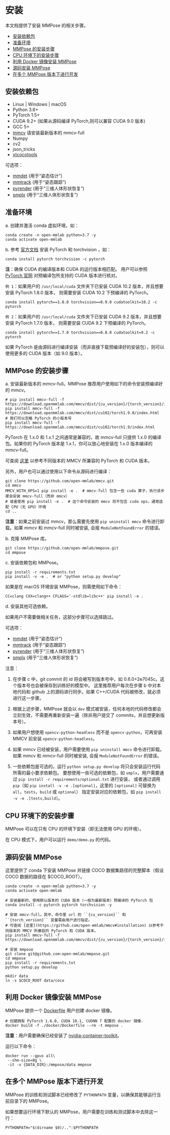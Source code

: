 # 安装

本文档提供了安装 MMPose 的相关步骤。

<!-- TOC -->

- [安装依赖包](#安装依赖包)
- [准备环境](#准备环境)
- [MMPose 的安装步骤](#MMPose-的安装步骤)
- [CPU 环境下的安装步骤](#CPU-环境下的安装步骤)
- [利用 Docker 镜像安装 MMPose](#利用-Docker-镜像安装-MMPose)
- [源码安装 MMPose](#源码安装-MMPose)
- [在多个 MMPose 版本下进行开发](#在多个-MMPose-版本下进行开发)

<!-- TOC -->

## 安装依赖包

- Linux | Windows | macOS
- Python 3.6+
- PyTorch 1.5+
- CUDA 9.2+ (如果从源码编译 PyTorch,则可以兼容 CUDA 9.0 版本)
- GCC 5+
- [mmcv](https://github.com/open-mmlab/mmcv) 请安装最新版本的 mmcv-full
- Numpy
- cv2
- json_tricks
- [xtcocotools](https://github.com/jin-s13/xtcocoapi)

可选项：

- [mmdet](https://github.com/open-mmlab/mmdetection) (用于“姿态估计”)
- [mmtrack](https://github.com/open-mmlab/mmtracking) (用于“姿态跟踪”)
- [pyrender](https://pyrender.readthedocs.io/en/latest/install/index.html) (用于“三维人体形状恢复”)
- [smplx](https://github.com/vchoutas/smplx) (用于“三维人体形状恢复”)

## 准备环境

a. 创建并激活 conda 虚拟环境，如：

```shell
conda create -n open-mmlab python=3.7 -y
conda activate open-mmlab
```

b. 参考 [官方文档](https://pytorch.org/) 安装 PyTorch 和 torchvision ，如：

```shell
conda install pytorch torchvision -c pytorch
```

**注**：确保 CUDA 的编译版本和 CUDA 的运行版本相匹配。
用户可以参照 [PyTorch 官网](https://pytorch.org/) 对预编译包所支持的 CUDA 版本进行核对。

`例 1`：如果用户的 `/usr/local/cuda` 文件夹下已安装 CUDA 10.2 版本，并且想要安装 PyTorch 1.8.0 版本，
则需要安装 CUDA 10.2 下预编译的 PyTorch。

```shell
conda install pytorch==1.8.0 torchvision==0.9.0 cudatoolkit=10.2 -c pytorch
```

`例 2`：如果用户的 `/usr/local/cuda` 文件夹下已安装 CUDA 9.2 版本，并且想要安装 PyTorch 1.7.0 版本，
则需要安装 CUDA 9.2 下预编译的 PyTorch。

```shell
conda install pytorch==1.7.0 torchvision==0.8.0 cudatoolkit=9.2 -c pytorch
```

如果 PyTorch 是由源码进行编译安装（而非直接下载预编译好的安装包），则可以使用更多的 CUDA 版本（如 9.0 版本）。

## MMPose 的安装步骤

a. 安装最新版本的 mmcv-full。MMPose 推荐用户使用如下的命令安装预编译好的 mmcv。

```shell
# pip install mmcv-full -f https://download.openmmlab.com/mmcv/dist/{cu_version}/{torch_version}/index.html
pip install mmcv-full -f https://download.openmmlab.com/mmcv/dist/cu102/torch1.9.0/index.html
# 我们可以忽略 PyTorch 的小版本号
pip install mmcv-full -f https://download.openmmlab.com/mmcv/dist/cu102/torch1.9/index.html
```

PyTorch 在 1.x.0 和 1.x.1 之间通常是兼容的，故 mmcv-full 只提供 1.x.0 的编译包。如果你的 PyTorch 版本是 1.x.1，你可以放心地安装在 1.x.0 版本编译的 mmcv-full。

可查阅 [这里](https://github.com/open-mmlab/mmcv#installation) 以参考不同版本的 MMCV 所兼容的 PyTorch 和 CUDA 版本。

另外，用户也可以通过使用以下命令从源码进行编译：

```shell
git clone https://github.com/open-mmlab/mmcv.git
cd mmcv
MMCV_WITH_OPS=1 pip install -e .  # mmcv-full 包含一些 cuda 算子，执行该步骤会安装 mmcv-full（而非 mmcv）
# 或者使用 pip install -e .  # 这个命令安装的 mmcv 将不包含 cuda ops，通常适配 CPU（无 GPU）环境
cd ..
```

**注意**：如果之前安装过 mmcv，那么需要先使用 `pip uninstall mmcv` 命令进行卸载。如果 mmcv 和 mmcv-full 同时被安装, 会报 `ModuleNotFoundError` 的错误。

b. 克隆 MMPose 库。

```shell
git clone https://github.com/open-mmlab/mmpose.git
cd mmpose
```

c. 安装依赖包和 MMPose。

```shell
pip install -r requirements.txt
pip install -v -e .  # or "python setup.py develop"
```

如果是在 macOS 环境安装 MMPose，则需使用如下命令：

```shell
CC=clang CXX=clang++ CFLAGS='-stdlib=libc++' pip install -e .
```

d. 安装其他可选依赖。

如果用户不需要做相关任务，这部分步骤可以选择跳过。

可选项：

- [mmdet](https://github.com/open-mmlab/mmdetection) (用于“姿态估计”)
- [mmtrack](https://github.com/open-mmlab/mmtracking) (用于“姿态跟踪”)
- [pyrender](https://pyrender.readthedocs.io/en/latest/install/index.html) (用于“三维人体形状恢复”)
- [smplx](https://github.com/vchoutas/smplx) (用于“三维人体形状恢复”)

注意：

1. 在步骤 c 中，git commit 的 id 将会被写到版本号中，如 0.6.0+2e7045c。这个版本号也会被保存到训练好的模型中。
   这里推荐用户每次在步骤 b 中对本地代码和 github 上的源码进行同步。如果 C++/CUDA 代码被修改，就必须进行这一步骤。

2. 根据上述步骤，MMPose 就会以 `dev` 模式被安装，任何本地的代码修改都会立刻生效，不需要再重新安装一遍（除非用户提交了 commits，并且想更新版本号）。

3. 如果用户想使用 `opencv-python-headless` 而不是 `opencv-python`，可再安装 MMCV 前安装 `opencv-python-headless`。

4. 如果 mmcv 已经被安装，用户需要使用 `pip uninstall mmcv` 命令进行卸载。如果 mmcv 和 mmcv-full 同时被安装, 会报 `ModuleNotFoundError` 的错误。

5. 一些依赖包是可选的。运行 `python setup.py develop` 将只会安装运行代码所需的最小要求依赖包。
   要想使用一些可选的依赖包，如 `smplx`，用户需要通过 `pip install -r requirements/optional.txt` 进行安装，
   或者通过调用 `pip`（如 `pip install -v -e .[optional]`，这里的 `[optional]` 可替换为 `all`，`tests`，`build` 或 `optional`） 指定安装对应的依赖包，如 `pip install -v -e .[tests,build]`。

## CPU 环境下的安装步骤

MMPose 可以在只有 CPU 的环境下安装（即无法使用 GPU 的环境）。

在 CPU 模式下，用户可以运行 `demo/demo.py` 的代码。

## 源码安装 MMPose

这里提供了 conda 下安装 MMPose 并链接 COCO 数据集路径的完整脚本（假设 COCO 数据的路径在 $COCO_ROOT）。

```shell
conda create -n open-mmlab python=3.7 -y
conda activate open-mmlab

# 安装最新的，使用默认版本的 CUDA 版本（一般为最新版本）预编译的 PyTorch 包
conda install -c pytorch pytorch torchvision -y

# 安装 mmcv-full。其中，命令里 url 的 ``{cu_version}`` 和 ``{torch_version}`` 变量需由用户进行指定。
# 可查阅 [这里](https://github.com/open-mmlab/mmcv#installation) 以参考不同版本的 MMCV 所兼容的 PyTorch 和 CUDA 版本。
pip install mmcv-full -f https://download.openmmlab.com/mmcv/dist/{cu_version}/{torch_version}/index.html

# 安装 mmpose
git clone git@github.com:open-mmlab/mmpose.git
cd mmpose
pip install -r requirements.txt
python setup.py develop

mkdir data
ln -s $COCO_ROOT data/coco
```

## 利用 Docker 镜像安装 MMPose

MMPose 提供一个 [Dockerfile](/docker/Dockerfile) 用户创建 docker 镜像。

```shell
# 创建拥有 PyTorch 1.6.0, CUDA 10.1, CUDNN 7 配置的 docker 镜像.
docker build -f ./docker/Dockerfile --rm -t mmpose .
```

**注意**：用户需要确保已经安装了 [nvidia-container-toolkit](https://docs.nvidia.com/datacenter/cloud-native/container-toolkit/install-guide.html#docker)。

运行以下命令：

```shell
docker run --gpus all\
 --shm-size=8g \
 -it -v {DATA_DIR}:/mmpose/data mmpose
```

## 在多个 MMPose 版本下进行开发

MMPose 的训练和测试脚本已经修改了 `PYTHONPATH` 变量，以确保其能够运行当前目录下的 MMPose。

如果想要运行环境下默认的 MMPose，用户需要在训练和测试脚本中去除这一行：

```shell
PYTHONPATH="$(dirname $0)/..":$PYTHONPATH
```

